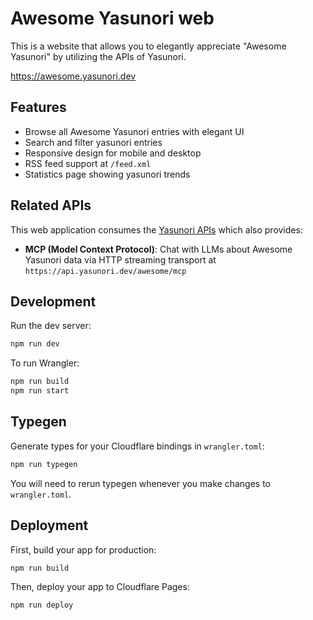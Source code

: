 # Awesome Yasunori web

This is a website that allows you to elegantly appreciate "Awesome Yasunori" by utilizing the APIs of Yasunori.

https://awesome.yasunori.dev

## Features

- Browse all Awesome Yasunori entries with elegant UI
- Search and filter yasunori entries
- Responsive design for mobile and desktop
- RSS feed support at `/feed.xml`
- Statistics page showing yasunori trends

## Related APIs

This web application consumes the [Yasunori APIs](../api/) which also provides:
- **MCP (Model Context Protocol)**: Chat with LLMs about Awesome Yasunori data via HTTP streaming transport at `https://api.yasunori.dev/awesome/mcp`

## Development

Run the dev server:

```sh
npm run dev
```

To run Wrangler:

```sh
npm run build
npm run start
```

## Typegen

Generate types for your Cloudflare bindings in `wrangler.toml`:

```sh
npm run typegen
```

You will need to rerun typegen whenever you make changes to `wrangler.toml`.

## Deployment

First, build your app for production:

```sh
npm run build
```

Then, deploy your app to Cloudflare Pages:

```sh
npm run deploy
```
